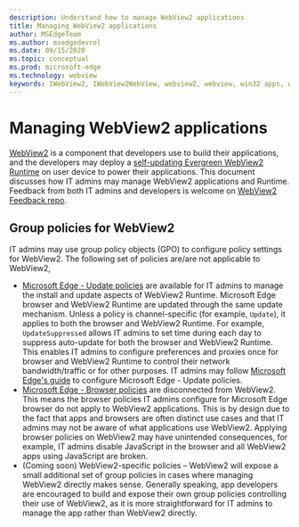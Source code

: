 ```yaml
---
description: Understand how to manage WebView2 applications
title: Managing WebView2 applications
author: MSEdgeTeam
ms.author: msedgedevrel
ms.date: 09/15/2020
ms.topic: conceptual
ms.prod: microsoft-edge
ms.technology: webview
keywords: IWebView2, IWebView2WebView, webview2, webview, win32 apps, win32, edge, ICoreWebView2, ICoreWebView2Host, browser control, edge html, enterprise, group policy, manageability 
---
```


# Managing WebView2 applications  

[WebView2][WebView2Landing] is a component that developers use to build their applications, and the developers may deploy a [self-updating Evergreen WebView2 Runtime][Webview2ConceptsDistributionUnderstandRuntimeInstallerPreview] on user device to power their applications. This document discusses how IT admins may manage WebView2 applications and Runtime. Feedback from both IT admins and developers is welcome on [WebView2 Feedback repo][GithubMicrosoftedgeWebviewfeddback].  

## Group policies for WebView2

IT admins may use group policy objects (GPO) to configure policy settings for WebView2. The following set of policies are/are not applicable to WebView2,

* [Microsoft Edge - Update policies][EdgeUpdatePolicies] are available for IT admins to manage the install and update aspects of WebView2 Runtime. Microsoft Edge browser and WebView2 Runtime are updated through the same update mechanism. Unless a policy is channel-specific (for example, `Update`), it applies to both the browser and WebView2 Runtime. For example, `UpdateSuppressed` allows IT admins to set time during each day to suppress auto-update for both the browser and WebView2 Runtime. This enables IT admins to configure preferences and proxies once for browser and WebView2 Runtime to control their network bandwidth/traffic or for other purposes. IT admins may follow [Microsoft Edge's guide][ConfigureMicrosoftEdge] to configure Microsoft Edge - Update policies.
* [Microsoft Edge - Browser policies][EdgeBrowserPolicies] are disconnected from WebView2. This means the browser policies IT admins configure for Microsoft Edge browser do not apply to WebView2 applications. This is by design due to the fact that apps and browsers are often distinct use cases and that IT admins may not be aware of what applications use WebView2. Applying browser policies on WebView2 may have unintended consequences, for example, IT admins disable JavaScript in the browser and all WebView2 apps using JavaScript are broken.  
* (Coming soon) WebView2-specific policies – WebView2 will expose a small additional set of group policies in cases where managing WebView2 directly makes sense. Generally speaking, app developers are encouraged to build and expose their own group policies controlling their use of WebView2, as it is more straightforward for IT admins to manage the app rather than WebView2 directly.  

<!-- Links -->  

[Webview2ConceptsDistributionUnderstandRuntimeInstallerPreview]: ./distribution.md#understanding-the-webview2-runtime "Understand the WebView2 Runtime and installer (Preview) - Distribution of applications using WebView2 | Microsoft Docs"  

[EdgeUpdatePolicies]: https://docs.microsoft.com/deployedge/microsoft-edge-update-policies "Microsoft Edge - Update policies"  

[EdgeBrowserPolicies]: https://docs.microsoft.com/deployedge/microsoft-edge-policies "Microsoft Edge - Browser policies"  

[ConfigureMicrosoftEdge]: https://docs.microsoft.com/deployedge/configure-microsoft-edge "Configure Microsoft Edge policy settings on Windows"  

[WebView2Landing]: ../index.md "WebView2 docs"
[GithubMicrosoftedgeWebviewfeddback]: https://github.com/MicrosoftEdge/WebViewFeedback "WebView Feedback - MicrosoftEdge/WebViewFeedback | GitHub"  

